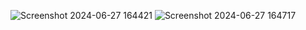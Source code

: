![Screenshot 2024-06-27 164421](https://github.com/iamanshkevadiya/JavaScript/assets/146837647/dd86e56d-a040-4c31-815d-326b8a3fc57a)
![Screenshot 2024-06-27 164717](https://github.com/iamanshkevadiya/JavaScript/assets/146837647/5260022e-9b8c-47a9-9292-6f2ec4da055c)
